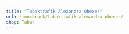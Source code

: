 ```yaml
---
title: "Tabaktrafik Alexandra Obexer"
url: /innsbruck/tabaktrafik-alexandra-obexer/
shop: Tabak
---
```

